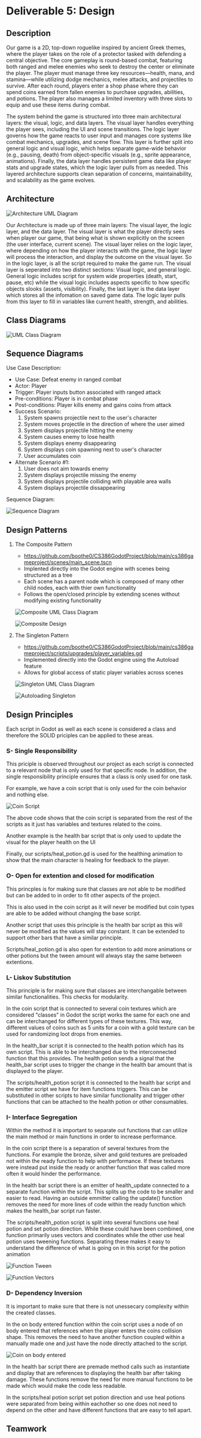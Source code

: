# Deliverable 5: Design

## Description
Our game is a 2D, top-down roguelike inspired by ancient Greek themes, where the player takes on the role of a protector tasked with defending a central objective. The core gameplay is round-based combat, featuring both ranged and melee enemies who seek to destroy the center or eliminate the player. The player must manage three key resources—health, mana, and stamina—while utilizing dodge mechanics, melee attacks, and projectiles to survive. After each round, players enter a shop phase where they can spend coins earned from fallen enemies to purchase upgrades, abilities, and potions. The player also manages a limited inventory with three slots to equip and use these items during combat.

The system behind the game is structured into three main architectural layers: the visual, logic, and data layers. The visual layer handles everything the player sees, including the UI and scene transitions. The logic layer governs how the game reacts to user input and manages core systems like combat mechanics, upgrades, and scene flow. This layer is further split into general logic and visual logic, which helps separate game-wide behavior (e.g., pausing, death) from object-specific visuals (e.g., sprite appearance, animations). Finally, the data layer handles persistent game data like player stats and upgrade states, which the logic layer pulls from as needed. This layered architecture supports clean separation of concerns, maintainability, and scalability as the game evolves.

## Architecture
![Architecture UML Diagram](https://imgur.com/Wt4VVoH.png)

Our Architecture is made up of three main layers: The visual layer, the logic layer, and the data layer. The visual layer is what the player directly sees when player our game, that being what is shown explicitly on the screen (the user interface, current scene). The visual layer relies on the logic layer, where depending on how the player interacts with the game, the logic layer will process the interaction, and display the outcome on the visual layer. So in the logic layer, is all the script required to make the game run. The visual layer is seperated into two distinct sections: Visual logic, and general logic. General logic includes script for system wide properties (death, start, pause, etc) while the visual logic includes aspects specific to how specific objects slooks (assets, visibility). Finally, the last layer is the data layer which stores all the infomation on saved game data. The logic layer pulls from this layer to fill in variables like current health, strength, and abilities. 

## Class Diagrams
![UML Class Diagram](https://imgur.com/LtJcVIV.png)

## Sequence Diagrams

Use Case Description: 
- Use Case: Defeat enemy in ranged combat
- Actor: Player
- Trigger: Player inputs button associated with ranged attack
- Pre-conditions: Player is in combat phase
- Post-conditions: Player kills enemy and gains coins from attack
- Success Scenario:
   1. System spawns projectile next to the user's character
   2. System moves projectile in the direction of where the user aimed
   3. System displays projectile hitting the enemy
   4. System causes enemy to lose health
   5. System displays enemy disappearing
   6. System displays coin spawning next to user's character
   7. User accumulates coin
- Alternate Scenario #1:
   1. User does not aim towards enemy
   2. System displays projectile missing the enemy
   3. System displays projectile colliding with playable area walls
   4. System displays projectile dissappearing

Sequence Diagram:

![Sequence Diagram](https://i.imgur.com/avGmTB6.png)

## Design Patterns
1. The Composite Pattern
   - https://github.com/boothe0/CS386GodotProject/blob/main/cs386gameproject/scenes/main_scene.tscn
   - Implented directly into the Godot engine with scenes being structured as a tree
   - Each scene has a parent node which is composed of many other child nodes, each with thier own functionality
   - Follows the open/closed principle by extending scenes without modifying existing functionality
  
   ![Composite UML Class Diagram](https://imgur.com/PfGlfc9.png)

   ![Composite Design](https://i.imgur.com/iQ7nSOh.png)

2. The Singleton Pattern
   - https://github.com/boothe0/CS386GodotProject/blob/main/cs386gameproject/scripts/upgrades/player_variables.gd
   - Implemented directly into the Godot engine using the Autoload feature
   - Allows for global access of static player variables across scenes
  
   ![Singleton UML Class Diagram](https://imgur.com/zAR74UO.png)

   ![Autoloading Singleton](https://i.imgur.com/5arA4lm.png)

## Design Principles

Each script in Godot as well as each scene is considered a class and therefore the SOLID priciples can be applied to these 
areas. 

### S- Single Responsibility

This priciple is observed throughout our project as each script is connected to a relevant node that is only used for that specific node. 
In addition, the single responsibility principle ensures that a class is only used for one task.

For example, we have a coin script that is only used for the coin behavior and nothing else. 

![Coin Script](https://i.imgur.com/3x2CLik.png)

The above code shows that the coin script is separated from the rest of the scripts as it just has variables and textures related to the coins.

Another example is the health bar script that is only used to update the visual for the player health on the UI

Finally, our scripts/heal_potion.gd is used for the healthing animation to show that the main character is healing for feedback to the player.

### O- Open for extention and closed for modification

This princples is for making sure that classes are not able to be modified but can be added to in order to fit other aspects of the project.

This is also used in the coin script as it will never be modified but coin types are able to be added without changing the base script.

Another script that uses this principle is the health bar script as this will never be modified as the values will stay constant. It can be 
extended to support other bars that have a similar principle.

Scripts/heal_potion.gd is also open for extention to add more animations or other potions but the tween amount will always
stay the same between extentions.

### L- Liskov Substitution

This principle is for making sure that classes are interchangable between similar functionalities. This checks for modularity.

In the coin script that is connected to several coin textures which are considered "classes" in Godot the script works the same for each one
and can be interchanged for different types of these textures. This way, different values of coins such as 5 units for a coin with a gold texture
can be used for randomizing loot drops from enemies. 

In the health_bar script it is connected to the health potion which has its own script. This is able to be interchanged due to the 
interconnected function that this provides. The health potion sends a signal that the health_bar script uses to trigger the change in the health bar 
amount that is displayed to the player.

The scripts/health_potion script it is connected to the health bar script and the emitter script we have for item functions triggers. This can be 
substituted in other scripts to have similar functionality and trigger other functions that can be attached to the health potion or other consumables.

### I- Interface Segregation

Within the method it is important to separate out functions that can utilize the main method or main functions in order to increase performance.

In the coin script there is a separation of several textures from the functions. For example the bronze, silver and gold textures are preloaded 
not within the ready function to help with performance. If these textures were instead put inside the ready or another function that was called more often
it would hinder the performance.

In the health bar script there is an emitter of health_update connected to a separate function within the script. This splits up the code to be 
smaller and easier to read. Having an outside emmitter calling the update() function removes the need for more lines of code within the ready function
which makes the health_bar script run faster.

The scripts/health_potion script is split into several functions use heal potion and set potion direction. While these could have been combined,
one function primarily uses vectors and coordinates while the other use heal potion uses tweening functions. Separating these makes it easy to 
understand the difference of what is going on in this script for the potion animation

![Function Tween](https://i.imgur.com/e3SU7mP.png)

![Function Vectors](https://i.imgur.com/D7UBDyW.png)

### D- Dependency Inversion

It is important to make sure that there is not unessecary complexity within the created classes.

In the on body entered function within the coin script uses a node of on body entered that references when the player enters the coins 
collision shape. This removes the need to have another function coupled within a manually made one and just have the node directly attached to the script.

![Coin on body entered](https://i.imgur.com/elH5vq6.png)

In the health bar script there are premade method calls such as instantiate and display that are references to displaying the health bar after taking
damage. These functions remove the need for more manual functions to be made which would make the code less readable. 

In the scripts/heal potion script set potion direction and use heal potions were separated from being within eachother so one does not need
to depend on the other and have different functions that are easy to tell apart.

## Teamwork

